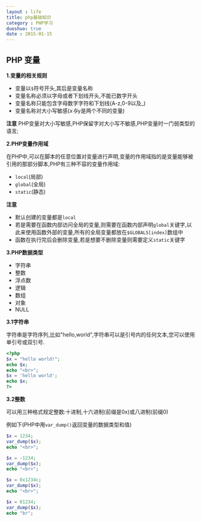 ```yaml
---
layout : life
title: php基础知识
category : PHP学习
duoshuo: true
date : 2015-01-15
---
```


<!-- more -->


## **PHP 变量**

**1.变量的相关规则**

* 变量以```$```符号开头,其后是变量名称
* 变量名称必须以字母或者下划线开头,不能已数字开头
* 变量名称只能包含字母数字字符和下划线(A-z,0-9以及_)
* 变量名称对大小写敏感($x与$y是两个不同的变量)

**注意** PHP变量对大小写敏感,PHP保留字对大小写不敏感,PHP变量时一门弱类型的语言;

**2.PHP变量作用域**

 在PHP中,可以在脚本的任意位置对变量进行声明,变量的作用域指的是变量能够被引用的那部分脚本,PHP有三种不容的变量作用域:

* ```local```(局部)
* ```global```(全局)
* ```static```(静态)

**注意** 

* 默认创建的变量都是```local```
* 若是需要在函数内部访问全局的变量,则需要在函数内部声明```global```关键字,以此来使用函数外部的变量,所有的全局变量都放在```$GLOBALS[index]```数组中
* 函数在执行完后会删除变量,若是想要不删除变量则需要定义```static```关键字

**3.PHP数据类型**

* 字符串
* 整数
* 浮点数
* 逻辑
* 数组
* 对象
* NULL

**3.1字符串**

字符串是字符序列,比如"hello,world",字符串可以是引号内的任何文本,您可以使用单引号或双引号.

```php
<?php
$x = "hello world!";
echo $x;
echo "<br>";
$x = 'hello world';
echo $x;
?>
```

**3.2整数**

可以用三种格式规定整数:十进制,十六进制(前缀是0x)或八进制(前缀0)

例如下(PHP中用```var_dump()```返回变量的数据类型和值)

```php
$x = 1234;
var_dump($x);
echo "<br>";

$x = -1234;
var_dump($x);
echo "<br>";

$x = 0x1234c;
var_dump($x);
echo "<br>";

$x = 01234;
var_dump($x);
echo "br";
```


















